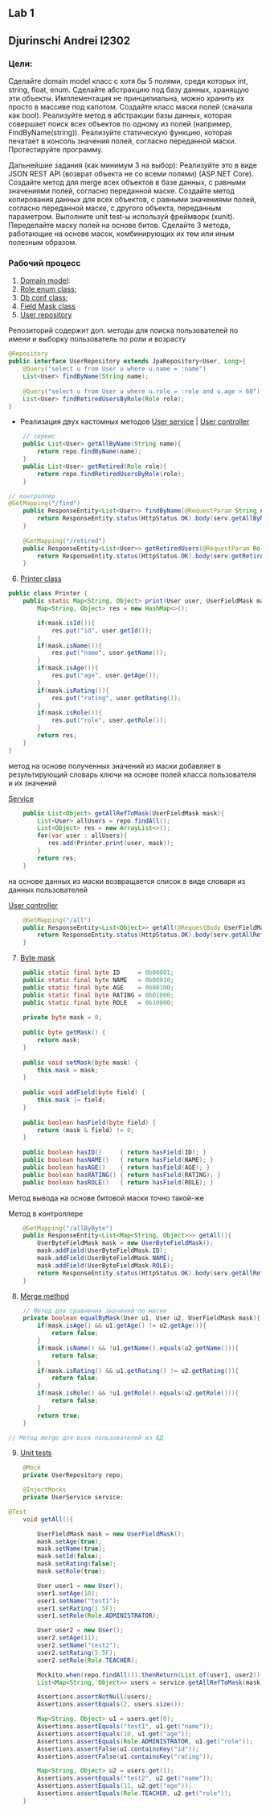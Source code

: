 ## Lab 1
## Djurinschi Andrei I2302

### Цели:

Сделайте domain model класс с хотя бы 5 полями, среди которых int, string, float, enum.
Сделайте абстракцию под базу данных, хранящую эти объекты. Имплементация не принципиальна, можно хранить их просто в массиве под капотом.
Создайте класс маски полей (сначала как bool).
Реализуйте метод в абстракции базы данных, которая совершает поиск всех объектов по одному из полей (например, FindByName(string)).
Реализуйте статическую функцию, которая печатает в консоль значения полей, согласно переданной маски.
Протестируйте программу.

Дальнейшие задания (как минимум 3 на выбор):
Реализуйте это в виде JSON REST API (возврат объекта не со всеми полями) (ASP.NET Core).
Создайте метод для merge всех объектов в базе данных, с равными значениями полей, согласно переданной маске.
Создайте метод копирования данных для всех объектов, с равными значениями полей, согласно переданной маске, с другого объекта, переданным параметром.
Выполните unit test-ы используй фреймворк (xunit).
Переделайте маску полей на основе битов.
Сделайте 3 метода, работающие на основе масок, комбинирующих их тем или иным полезным образом.

### Рабочий процесс

1) [Domain model](src/main/java/lab01/softlab/entities/User.java):
2) [Role enum class](src/main/java/lab01/softlab/entities/Role.java);
3) [Db conf class](src/main/java/lab01/softlab/configs/dbConfig.java);
4) [Field Mask class](src/main/java/lab01/softlab/mask/UserFieldMask.java)
5) [User repository](src/main/java/lab01/softlab/repo/UserRepository.java)

Репозиторий содержит доп. методы для поиска пользователей по имени и выборку пользователь по роли и возрасту
```java
@Repository
public interface UserRepository extends JpaRepository<User, Long>{
    @Query("select u from User u where u.name = :name")
    List<User> findByName(String name);
    
    @Query("select u from User u where u.role = :role and u.age > 60")
    List<User> findRetiredUsersByRole(Role role);
}
```

- Реализация двух кастомных методов [User service](src/main/java/lab01/softlab/service/UserService.java) | [User controller](src/main/java/lab01/softlab/controllers/UserController.java)


```java
    // сервис
    public List<User> getAllByName(String name){
        return repo.findByName(name);
    }
    public List<User> getRetired(Role role){
        return repo.findRetiredUsersByRole(role);
    }
```

```java
// контроллер
@GetMapping("/find")
    public ResponseEntity<List<User>> findByName(@RequestParam String name){
        return ResponseEntity.status(HttpStatus.OK).body(serv.getAllByName(name));
    }
    
    @GetMapping("/retired")
    public ResponseEntity<List<User>> getRetiredUsers(@RequestParam Role role){
        return ResponseEntity.status(HttpStatus.OK).body(serv.getRetired(role));
    }
```

6) [Printer class](src/main/java/lab01/softlab/printer/Printer.java)

```java
public class Printer {
    public static Map<String, Object> print(User user, UserFieldMask mask){
        Map<String, Object> res = new HashMap<>();

        if(mask.isId()){
            res.put("id", user.getId());
        }
        if(mask.isName()){
            res.put("name", user.getName());
        }
        if(mask.isAge()){
            res.put("age", user.getAge());
        }
        if(mask.isRating()){
            res.put("rating", user.getRating());
        }
        if(mask.isRole()){
            res.put("role", user.getRole());
        }
        return res;
    }
}
```

метод на основе полученных значений из маски добавляет в результирующий словарь ключи на основе полей класса пользователя и их значений

[Service](src/main/java/lab01/softlab/service/UserService.java)

```java
    public List<Object> getAllRefToMask(UserFieldMask mask){
        List<User> allUsers = repo.findAll();
        List<Object> res = new ArrayList<>();
        for(var user : allUsers){
           res.add(Printer.print(user, mask));
        }
        return res;
    }
```

на основе данных из маски возвращается список в виде словаря из данных пользователей

[User controller](src/main/java/lab01/softlab/controllers/UserController.java)

```java
    @GetMapping("/all")
    public ResponseEntity<List<Object>> getAll(@RequestBody UserFieldMask mask){
        return ResponseEntity.status(HttpStatus.OK).body(serv.getAllRefToMask(mask));
    }
```

7. [Byte mask](src/main/java/lab01/softlab/mask/UserByteFieldMask.java)

```java
    public static final byte ID     = 0b00001;
    public static final byte NAME   = 0b00010;
    public static final byte AGE    = 0b00100;
    public static final byte RATING = 0b01000;
    public static final byte ROLE   = 0b10000;
    
    private byte mask = 0;
    
    public byte getMask() {
        return mask;
    }
    
    public void setMask(byte mask) {
        this.mask = mask;
    }
    
    public void addField(byte field) {
        this.mask |= field;
    }
    
    public boolean hasField(byte field) {
        return (mask & field) != 0;
    }
    
    public boolean hasID()     { return hasField(ID); }
    public boolean hasNAME()   { return hasField(NAME); }
    public boolean hasAGE()    { return hasField(AGE); }
    public boolean hasRATING() { return hasField(RATING); }
    public boolean hasROLE()   { return hasField(ROLE); }
```

Метод вывода на основе битовой маски точно такой-же 

Метод в контроллере

```java
    @GetMapping("/allByByte")
    public ResponseEntity<List<Map<String, Object>>> getAll(){
        UserByteFieldMask mask = new UserByteFieldMask();
        mask.addField(UserByteFieldMask.ID);
        mask.addField(UserByteFieldMask.NAME);
        mask.addField(UserByteFieldMask.ROLE);
        return ResponseEntity.status(HttpStatus.OK).body(serv.getAllRefToMask(mask));
    }
```

8. [Merge method](src/main/java/lab01/softlab/mask/MaskMethods.java)

```java
    // Метод для сравнения значений по маске
    private boolean equalByMask(User u1, User u2, UserFieldMask mask){
        if(mask.isAge() && u1.getAge() != u2.getAge()){
            return false;
        }
        if(mask.isName() && !u1.getName().equals(u2.getName())){
            return false;
        }
        if(mask.isRating() && u1.getRating() != u2.getRating()){
            return false;
        }
        if(mask.isRole() && !u1.getRole().equals(u2.getRole())){
            return false;
        }
        return true;
    }
```

```java
// Метод merge для всех пользователей из БД

```

9. [Unit tests](src/test/java/lab01/user_mask_tests/UserMaskTests.java)

```java
    @Mock
    private UserRepository repo;

    @InjectMocks
    private UserService service;
```

```java
@Test
    void getAll(){

        UserFieldMask mask = new UserFieldMask();
        mask.setAge(true);
        mask.setName(true);
        mask.setId(false);
        mask.setRating(false);
        mask.setRole(true);

        User user1 = new User();
        user1.setAge(10);
        user1.setName("test1");
        user1.setRating(1.5F);
        user1.setRole(Role.ADMINISTRATOR);

        User user2 = new User();
        user2.setAge(11);
        user2.setName("test2");
        user2.setRating(5.5F);
        user2.setRole(Role.TEACHER);

        Mockito.when(repo.findAll()).thenReturn(List.of(user1, user2));
        List<Map<String, Object>> users = service.getAllRefToMask(mask);

        Assertions.assertNotNull(users);
        Assertions.assertEquals(2, users.size());

        Map<String, Object> u1 = users.get(0);
        Assertions.assertEquals("test1", u1.get("name"));
        Assertions.assertEquals(10, u1.get("age"));
        Assertions.assertEquals(Role.ADMINISTRATOR, u1.get("role"));
        Assertions.assertFalse(u1.containsKey("id"));
        Assertions.assertFalse(u1.containsKey("rating"));

        Map<String, Object> u2 = users.get(1);
        Assertions.assertEquals("test2", u2.get("name"));
        Assertions.assertEquals(11, u2.get("age"));
        Assertions.assertEquals(Role.TEACHER, u2.get("role"));
    }
```







